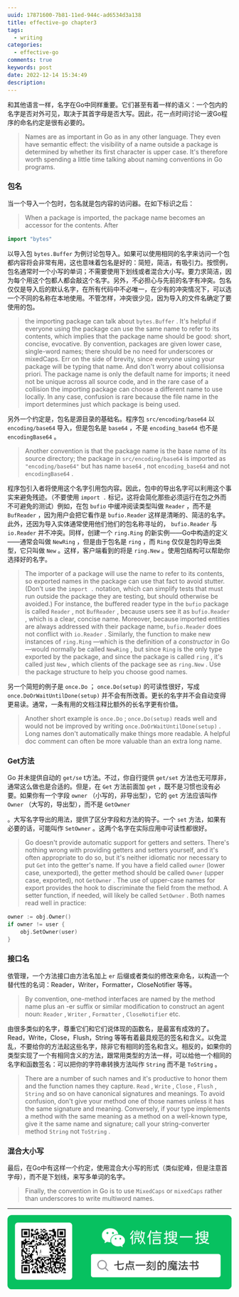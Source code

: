 ```yaml
---
uuid: 17871600-7b81-11ed-944c-ad6534d3a138
title: effective-go chapter3
tags:
  - writing
categories:
  - effective-go
comments: true
keywords: post
date: 2022-12-14 15:34:49
description:
---
```


<!--more-->
<!-- 1. 发布前：删除草稿的 uuid -->
<!-- 2. 发布后：补充tag，category -->

和其他语言一样，名字在Go中同样重要。它们甚至有着一样的语义：一个包内的名字是否对外可见，取决于其首字母是否大写。因此，花一点时间讨论一波Go程序的命名约定是很有必要的。

> Names are as important in Go as in any other language. They even have semantic effect: the visibility of a name outside a package is determined by whether its first character is upper case. It's therefore worth spending a little time talking about naming conventions in Go programs.

### 包名

当一个导入一个包时，包名就是包内容的访问器。在如下标识之后：

> When a package is imported, the package name becomes an accessor for the contents. After

```go
import "bytes"
```

以导入包 `bytes.Buffer` 为例讨论包导入。如果可以使用相同的名字来访问一个包都内容将会非常有用，这也意味着包名是好的：简短，简洁，有吸引力。按惯例，包名通常时一个小写的单词；不需要使用下划线或者混合大小写。要力求简洁，因为每个用这个包都人都会敲这个名字。另外，不必担心与先前的名字有冲突。包名仅仅是导入后的默认名字，在所有代码中不必唯一，在少有的冲突情况下，可以选一个不同的名称在本地使用。不管怎样，冲突很少见，因为导入的文件名确定了要使用的包。

> the importing package can talk about `bytes.Buffer` . It's helpful if everyone using the package can use the same name to refer to its contents, which implies that the package name should be good: short, concise, evocative. By convention, packages are given lower case, single-word names; there should be no need for underscores or mixedCaps. Err on the side of brevity, since everyone using your package will be typing that name. And don't worry about collisionsa priori. The package name is only the default name for imports; it need not be unique across all source code, and in the rare case of a collision the importing package can choose a different name to use locally. In any case, confusion is rare because the file name in the import determines just which package is being used.

另外一个约定是，包名是源目录的基础名。程序包 `src/encoding/base64` 以 `encoding/base64` 导入，但是包名是 `base64` ，不是 `encoding_base64` 也不是 `encodingBase64` 。

> Another convention is that the package name is the base name of its source directory; the package in `src/encoding/base64` is imported as `"encoding/base64"` but has name `base64` , not `encoding_base64` and not `encodingBase64` .

程序包引入者将使用这个名字引用包内容。因此，包中的导出名字可以利用这个事实来避免残迹。（不要使用 `import .` 标记，这将会简化那些必须运行在包之外而不可避免的测试）例如，在包 `bufio` 中缓冲阅读类型叫做 `Reader` ，而不是 `BufReader` ，因为用户会把它看作是 `bufio.Reader` 这样是清晰的、简洁的名字。此外，还因为导入实体通常使用他们他们的包名称寻址的， `bufio.Reader` 与 `io.Reader` 并不冲突。同样，创建一个 `ring.Ring` 的新实例——Go中构造的定义——通常会叫做 `NewRing` ，但是由于包名是 `ring` ，而 `Ring` 仅仅是包的导出类型，它只叫做 `New` 。这样，客户端看到的将是 `ring.New` 。使用包结构可以帮助你选择好的名字。

> The importer of a package will use the name to refer to its contents, so exported names in the package can use that fact to avoid stutter. \(Don't use the `import .` notation, which can simplify tests that must run outside the package they are testing, but should otherwise be avoided.\) For instance, the buffered reader type in the `bufio` package is called `Reader` , not `BufReader` , because users see it as `bufio.Reader` , which is a clear, concise name. Moreover, because imported entities are always addressed with their package name, `bufio.Reader` does not conflict with `io.Reader` . Similarly, the function to make new instances of `ring.Ring` —which is the definition of a _constructor_ in Go—would normally be called `NewRing` , but since `Ring` is the only type exported by the package, and since the package is called `ring` , it's called just `New` , which clients of the package see as `ring.New` . Use the package structure to help you choose good names.

另一个简短的例子是 `once.Do` ； `once.Do(setup)` 的可读性很好，写成 `once.DoOrWaitUntilDone(setup)` 并不会有所改善。更长的名字并不会自动变得更易读。通常，一条有用的文档注释比额外的长名字更有价值。

> Another short example is `once.Do` ; `once.Do(setup)` reads well and would not be improved by writing `once.DoOrWaitUntilDone(setup)` . Long names don't automatically make things more readable. A helpful doc comment can often be more valuable than an extra long name.

### Get方法

Go 并未提供自动的 `get/se` t方法。不过，你自行提供 `get/set` 方法也无可厚非，通常这么做也是合适的。但是，在 `Get` 方法前面加 `get` ，既不是习惯也没有必要。如果你有一个字段 `owner` （小写的，非导出型），它的 `get` 方法应该叫作 `Owner` （大写的，导出型），而不是 `GetOwner`

。大写名字导出的用法，提供了区分字段和方法的钩子。一个 `set` 方法，如果有必要的话，可能叫作 `SetOwner` 。这两个名字在实际应用中可读性都很好。

> Go doesn't provide automatic support for getters and setters. There's nothing wrong with providing getters and setters yourself, and it's often appropriate to do so, but it's neither idiomatic nor necessary to put `Get` into the getter's name. If you have a field called `owner` \(lower case, unexported\), the getter method should be called `Owner` \(upper case, exported\), not `GetOwner` . The use of upper-case names for export provides the hook to discriminate the field from the method. A setter function, if needed, will likely be called `SetOwner` . Both names read well in practice:

```go
owner := obj.Owner()
if owner != user {
    obj.SetOwner(user)
}
```

### 接口名

依管理，一个方法接口由方法名加上 `er` 后缀或者类似的修改来命名，以构造一个替代性的名词：Reader，Writer，Formatter，CloseNotifier 等等。

> By convention, one-method interfaces are named by the method name plus an -er suffix or similar modification to construct an agent noun: `Reader` , `Writer` , `Formatter` , `CloseNotifier` etc.

由很多类似的名字，尊重它们和它们说体现的函数名，是最富有成效的了。Read，Write，Close，Flush，String 等等有着最具规范的签名和含义。以免混乱，不要给你的方法起这些名字，除非它有相同的签名和含义。相反的，如果你的类型实现了一个有相同含义的方法，跟常用类型的方法一样，可以给他一个相同的名字和函数签名：可以把你的字符串转换方法叫作 `String` 而不是 `ToString` 。

> There are a number of such names and it's productive to honor them and the function names they capture. `Read` , `Write` , `Close` , `Flush` , `String` and so on have canonical signatures and meanings. To avoid confusion, don't give your method one of those names unless it has the same signature and meaning. Conversely, if your type implements a method with the same meaning as a method on a well-known type, give it the same name and signature; call your string-converter method `String` not `ToString` .

### 混合大小写

最后，在Go中有这样一个约定，使用混合大小写的形式（类似驼峰，但是注意首字母），而不是下划线，来写多单词的名字。

> Finally, the convention in Go is to use `MixedCaps` or `mixedCaps` rather than underscores to write multiword names.


---
![20200131220947.png](source/assets/images/leunggeorge.github.io-image-9o2i34.png)
